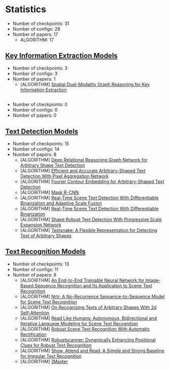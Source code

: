 # Statistics

- Number of checkpoints: 31
- Number of configs: 28
- Number of papers: 17
  - ALGORITHM: 17

## [ Key Information Extraction Models](kie_models.md)

- Number of checkpoints: 3
- Number of configs: 3
- Number of papers: 1
  - \[ALGORITHM\] [Spatial Dual-Modality Graph Reasoning for Key Information Extraction](kie_models.html#sdmgr)

## [](ner_models.md)

- Number of checkpoints: 0
- Number of configs: 0
- Number of papers: 0

## [ Text Detection Models](textdet_models.md)

- Number of checkpoints: 15
- Number of configs: 14
- Number of papers: 8
  - \[ALGORITHM\] [Deep Relational Reasoning Graph Network for Arbitrary Shape Text Detection](textdet_models.html#drrg)
  - \[ALGORITHM\] [Efficient and Accurate Arbitrary-Shaped Text Detection With Pixel Aggregation Network](textdet_models.html#panet)
  - \[ALGORITHM\] [Fourier Contour Embedding for Arbitrary-Shaped Text Detection](textdet_models.html#fcenet)
  - \[ALGORITHM\] [Mask R-CNN](textdet_models.html#mask-r-cnn)
  - \[ALGORITHM\] [Real-Time Scene Text Detection With Differentiable Binarization and Adaptive Scale Fusion](textdet_models.html#dbnetpp)
  - \[ALGORITHM\] [Real-Time Scene Text Detection With Differentiable Binarization](textdet_models.html#dbnet)
  - \[ALGORITHM\] [Shape Robust Text Detection With Progressive Scale Expansion Network](textdet_models.html#psenet)
  - \[ALGORITHM\] [Textsnake: A Flexible Representation for Detecting Text of Arbitrary Shapes](textdet_models.html#textsnake)

## [ Text Recognition Models](textrecog_models.md)

- Number of checkpoints: 13
- Number of configs: 11
- Number of papers: 8
  - \[ALGORITHM\] [An End-to-End Trainable Neural Network for Image-Based Sequence Recognition and Its Application to Scene Text Recognition](textrecog_models.html#crnn)
  - \[ALGORITHM\] [Nrtr: A No-Recurrence Sequence-to-Sequence Model for Scene Text Recognition](textrecog_models.html#nrtr)
  - \[ALGORITHM\] [On Recognizing Texts of Arbitrary Shapes With 2d Self-Attention](textrecog_models.html#satrn)
  - \[ALGORITHM\] [Read Like Humans: Autonomous, Bidirectional and Iterative Language Modeling for Scene Text Recognition](textrecog_models.html#abinet)
  - \[ALGORITHM\] [Robust Scene Text Recognition With Automatic Rectification](textrecog_models.html#crnn-stn)
  - \[ALGORITHM\] [Robustscanner: Dynamically Enhancing Positional Clues for Robust Text Recognition](textrecog_models.html#robustscanner)
  - \[ALGORITHM\] [Show, Attend and Read: A Simple and Strong Baseline for Irregular Text Recognition](textrecog_models.html#sar)
  - \[ALGORITHM\] [{Master](textrecog_models.html#master)
